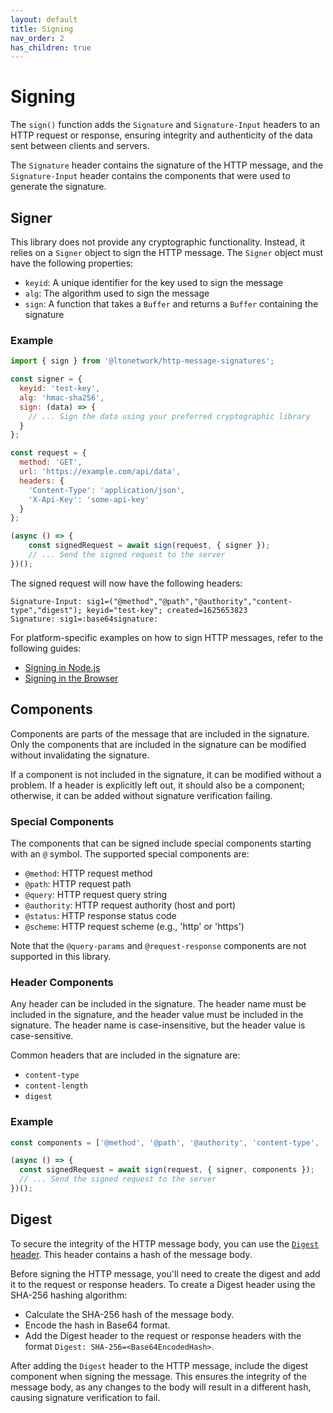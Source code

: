 ```yaml
---
layout: default
title: Signing
nav_order: 2
has_children: true
---
```


# Signing

The `sign()` function adds the `Signature` and `Signature-Input` headers to an HTTP request or response, ensuring
integrity and authenticity of the data sent between clients and servers.

The `Signature` header contains the signature of the HTTP message, and the `Signature-Input` header contains the
components that were used to generate the signature.

## Signer

This library does not provide any cryptographic functionality. Instead, it relies on a `Signer` object to sign the HTTP
message. The `Signer` object must have the following properties:

- `keyid`: A unique identifier for the key used to sign the message
- `alg`: The algorithm used to sign the message
- `sign`: A function that takes a `Buffer` and returns a `Buffer` containing the signature

### Example

```javascript
import { sign } from '@ltonetwork/http-message-signatures';

const signer = { 
  keyid: 'test-key',
  alg: 'hmac-sha256',
  sign: (data) => {
    // ... Sign the data using your preferred cryptographic library
  }
};

const request = {
  method: 'GET',
  url: 'https://example.com/api/data',
  headers: {
    'Content-Type': 'application/json',
    'X-Api-Key': 'some-api-key'
  }
};

(async () => {
    const signedRequest = await sign(request, { signer });
    // ... Send the signed request to the server
})();
```

The signed request will now have the following headers:

```
Signature-Input: sig1=("@method","@path","@authority","content-type","digest"); keyid="test-key"; created=1625653823
Signature: sig1=:base64signature:
```

For platform-specific examples on how to sign HTTP messages, refer to the following guides:

- [Signing in Node.js](signing/nodejs.md)
- [Signing in the Browser](signing/browser.md)

## Components

Components are parts of the message that are included in the signature. Only the components that are included in the
signature can be modified without invalidating the signature.

If a component is not included in the signature, it can be modified without a problem. If a header is explicitly left
out, it should also be a component; otherwise, it can be added without signature verification failing.

### Special Components

The components that can be signed include special components starting with an `@` symbol. The supported special
components are:

- `@method`: HTTP request method
- `@path`: HTTP request path
- `@query`: HTTP request query string
- `@authority`: HTTP request authority (host and port)
- `@status`: HTTP response status code
- `@scheme`: HTTP request scheme (e.g., 'http' or 'https')

Note that the `@query-params` and `@request-response` components are not supported in this library.

### Header Components

Any header can be included in the signature. The header name must be included in the signature, and the header value
must be included in the signature. The header name is case-insensitive, but the header value is case-sensitive.

Common headers that are included in the signature are:

- `content-type`
- `content-length`
- `digest`

### Example

```javascript
const components = ['@method', '@path', '@authority', 'content-type', 'digest'];

(async () => {
  const signedRequest = await sign(request, { signer, components });
  // ... Send the signed request to the server
})();
```

## Digest

To secure the integrity of the HTTP message body, you can use the
[`Digest` header](https://developer.mozilla.org/en-US/docs/Web/HTTP/Headers/Digest). This header contains a hash of the
message body.

Before signing the HTTP message, you'll need to create the digest and add it to the request or response
headers. To create a Digest header using the SHA-256 hashing algorithm:

* Calculate the SHA-256 hash of the message body.
* Encode the hash in Base64 format.
* Add the Digest header to the request or response headers with the format `Digest: SHA-256=<Base64EncodedHash>`.

After adding the `Digest` header to the HTTP message, include the digest component when signing the message. This ensures
the integrity of the message body, as any changes to the body will result in a different hash, causing signature verification to fail.
